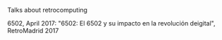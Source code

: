 Talks about retrocomputing

6502, April 2017: "6502: El 6502 y su impacto en la revolución deigital", RetroMadrid 2017
